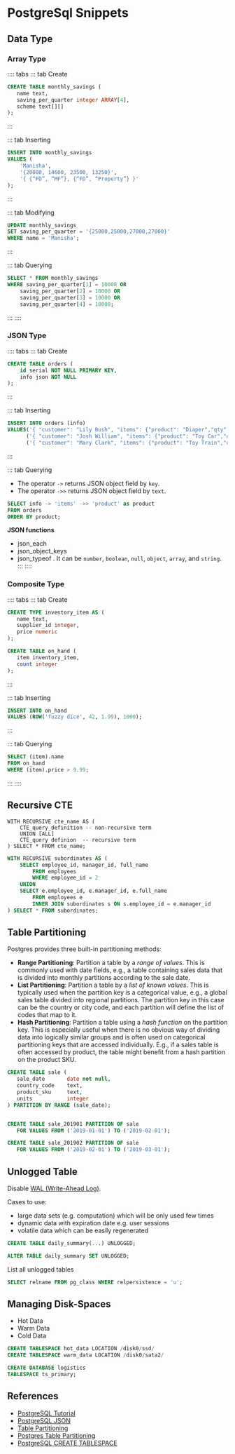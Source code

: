# PostgreSql Snippets


## Data Type 

### Array Type

:::: tabs
::: tab Create
```sql
CREATE TABLE monthly_savings (
   name text,
   saving_per_quarter integer ARRAY[4],
   scheme text[][]
);
```
:::

::: tab Inserting
```sql
INSERT INTO monthly_savings 
VALUES (
    'Manisha', 
    '{20000, 14600, 23500, 13250}', 
    '{ {“FD”, “MF”}, {“FD”, “Property”} }'
); 
```
:::

::: tab Modifying
```sql
UPDATE monthly_savings 
SET saving_per_quarter = '{25000,25000,27000,27000}'
WHERE name = 'Manisha';
```
:::

::: tab Querying
```sql
SELECT * FROM monthly_savings 
WHERE saving_per_quarter[1] = 10000 OR
    saving_per_quarter[2] = 10000 OR
    saving_per_quarter[3] = 10000 OR
    saving_per_quarter[4] = 10000;
```
:::
::::

### JSON Type

:::: tabs
::: tab Create
```sql
CREATE TABLE orders (
	id serial NOT NULL PRIMARY KEY,
	info json NOT NULL
);
```
:::

::: tab Inserting
```sql
INSERT INTO orders (info)
VALUES('{ "customer": "Lily Bush", "items": {"product": "Diaper","qty": 24}}'),
      ('{ "customer": "Josh William", "items": {"product": "Toy Car","qty": 1}}'),
      ('{ "customer": "Mary Clark", "items": {"product": "Toy Train","qty": 2}}');
```
:::

::: tab Querying

- The operator `->` returns JSON object field by `key`.
- The operator `->>` returns JSON object field by `text`.

```sql
SELECT info -> 'items' ->> 'product' as product
FROM orders
ORDER BY product;
```

**JSON functions**
- json_each
- json_object_keys
- json_typeof . It can be `number`, `boolean`, `null`, `object`, `array`, and `string`.
:::
::::

### Composite Type

:::: tabs
::: tab Create
```sql
CREATE TYPE inventory_item AS (
   name text,
   supplier_id integer,
   price numeric
);
```

```sql
CREATE TABLE on_hand (
   item inventory_item,
   count integer
);
```
:::

::: tab Inserting
```sql
INSERT INTO on_hand 
VALUES (ROW('fuzzy dice', 42, 1.99), 1000);
```
:::

::: tab Querying
```sql
SELECT (item).name 
FROM on_hand 
WHERE (item).price > 9.99;
```
:::
::::

## Recursive CTE

```
WITH RECURSIVE cte_name AS (
    CTE_query_definition -- non-recursive term
    UNION [ALL]
    CTE_query definion  -- recursive term
) SELECT * FROM cte_name;
```


```sql
WITH RECURSIVE subordinates AS (
	SELECT employee_id, manager_id, full_name
        FROM employees
        WHERE employee_id = 2
	UNION
    SELECT e.employee_id, e.manager_id, e.full_name
        FROM employees e 
        INNER JOIN subordinates s ON s.employee_id = e.manager_id
) SELECT * FROM subordinates;
```


## Table Partitioning

Postgres provides three built-in partitioning methods:

- **Range Partitioning**: Partition a table by a *range of values*. This is commonly used with date fields, e.g., a table containing sales data that is divided into monthly partitions according to the sale date.
- **List Partitioning**: Partition a table by a *list of known values*. This is typically used when the partition key is a categorical value, e.g., a global sales table divided into regional partitions. The partition key in this case can be the country or city code, and each partition will define the list of codes that map to it.
- **Hash Partitioning**: Partition a table using a *hash function* on the partition key. This is especially useful when there is no obvious way of dividing data into logically similar groups and is often used on categorical partitioning keys that are accessed individually. E.g., if a sales table is often accessed by product, the table might benefit from a hash partition on the product SKU.


```sql
CREATE TABLE sale (
   sale_date       date not null,
   country_code    text,
   product_sku     text,
   units           integer
) PARTITION BY RANGE (sale_date);


CREATE TABLE sale_201901 PARTITION OF sale
   FOR VALUES FROM ('2019-01-01') TO ('2019-02-01');

CREATE TABLE sale_201902 PARTITION OF sale
   FOR VALUES FROM ('2019-02-01') TO ('2019-03-01');
```

## Unlogged Table

Disable [WAL (Write-Ahead Log)](https://www.postgresql.org/docs/9.6/wal.html).

Cases to use: 
- large data sets (e.g. computation) which will be only used few times
- dynamic data with expiration date e.g. user sessions
- volatile data which can be easily regenerated

```sql
CREATE TABLE daily_summary(...) UNLOGGED;

ALTER TABLE daily_summary SET UNLOGGED;
```

List all unlogged tables 

```sql
SELECT relname FROM pg_class WHERE relpersistence = 'u';
```

## Managing Disk-Spaces
- Hot Data
- Warm Data
- Cold Data

```sql
CREATE TABLESPACE hot_data LOCATION /disk0/ssd/
CREATE TABLESPACE warm_data LOCATION /disk0/sata2/
```

```sql
CREATE DATABASE logistics 
TABLESPACE ts_primary;
```

## References 

- [PostgreSQL Tutorial](https://www.tutorialspoint.com/postgresql/index.htm)
- [PostgreSQL JSON](https://www.postgresqltutorial.com/postgresql-json/)
- [Table Partitioning](https://www.postgresql.org/docs/10/ddl-partitioning.html)
- [Postgres Table Partitioning](https://www.enterprisedb.com/blog/postgres-table-partitioning)
- [PostgreSQL CREATE TABLESPACE](https://www.postgresqltutorial.com/postgresql-create-tablespace/#:~:text=A%20tablespace%20is%20a%20location,pg_default%20tablespace%20stores%20user%20data.)